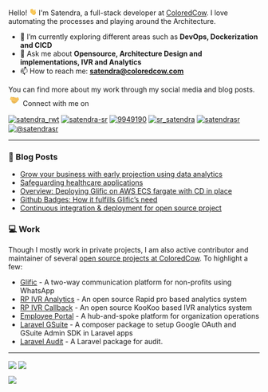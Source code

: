 Hello! <img src="https://raw.githubusercontent.com/satendra-sr/satendra-sr/master/icons/wave.gif" width="15px"> I'm Satendra, a full-stack developer at <a href="https://coloredcow.com?utm_source=github&utm_medium=satendra-sr">ColoredCow</a>. I love automating the processes and playing around the Architecture.
- 🌱 I’m currently exploring different areas such as **DevOps, Dockerization and CICD**
- 💬 Ask me about **Opensource, Architecture Design and implementations, IVR and Analytics**
- 📫 How to reach me: **satendra@coloredcow.com**

You can find more about my work through my social media and blog posts. <img src="https://raw.githubusercontent.com/satendra-sr/satendra-sr/master/handshake.gif" width="25px"> Connect with me on

<p align="left">
<a href="https://twitter.com/satendra_rwt" target="blank"><img align="center" src="https://cdn.jsdelivr.net/npm/simple-icons@3.0.1/icons/twitter.svg" alt="satendra_rwt" height="30" width="40" /></a>
<a href="https://linkedin.com/in/satendra-sr" target="blank"><img align="center" src="https://cdn.jsdelivr.net/npm/simple-icons@3.0.1/icons/linkedin.svg" alt="satendra-sr" height="30" width="40" /></a>
<a href="https://stackoverflow.com/users/9949190" target="blank"><img align="center" src="https://cdn.jsdelivr.net/npm/simple-icons@3.0.1/icons/stackoverflow.svg" alt="9949190" height="30" width="40" /></a>
<a href="https://instagram.com/sr_satendra" target="blank"><img align="center" src="https://cdn.jsdelivr.net/npm/simple-icons@3.0.1/icons/instagram.svg" alt="sr_satendra" height="30" width="40" /></a>
<a href="https://dev.to/satendrasr" target="blank"><img align="center" src="https://cdn.jsdelivr.net/npm/simple-icons@3.0.1/icons/dev-dot-to.svg" alt="satendrasr" height="30" width="40" /></a>
<a href="https://medium.com/@satendrasr" target="blank"><img align="center" src="https://cdn.jsdelivr.net/npm/simple-icons@3.0.1/icons/medium.svg" alt="@satendrasr" height="30" width="40" /></a>
</p>



<hr/>

### :newspaper: Blog Posts

- [Grow your business with early projection using data analytics](https://coloredcow.com/grow-your-business-with-early-projection-using-data-analytics/?utm_source=github&utm_medium=satendra-sr)
- [Safeguarding healthcare applications](https://coloredcow.com/safeguarding-healthcare-applications?utm_source=github&utm_medium=satendra-sr)
- [Overview: Deploying Glific on AWS ECS fargate with CD in place](https://coloredcow.com/overview-deploying-glific-on-aws-ecs-fargate?utm_source=github&utm_medium=satendra-sr)
- [Github Badges: How it fulfills Glific’s need](https://coloredcow.com/github-badges-how-it-fulfills-glifics-need?utm_source=github&utm_medium=satendra-sr)
- [Continuous integration & deployment for open source project](https://coloredcow.com/continuous-integration-continuous-deployment-for-open-source-project?utm_source=github&utm_medium=satendra-sr)



### :computer: Work
Though I mostly work in private projects, I am also active contributor and maintainer of several [open source projects at ColoredCow](https://github.com/coloredcow). To highlight a few:
- [Glific](https://github.com/glific/glific) - A two-way communication platform for non-profits using WhatsApp
- [RP IVR Analytics](https://github.com/DostEducation/RP_IVR_analytics) - An open source Rapid pro based analytics system
- [RP IVR Callback](https://github.com/DostEducation/RP_IVR_callback) - An open source KooKoo based IVR analytics system
- [Employee Portal](https://github.com/coloredcow/employee-portal) - A hub-and-spoke platform for organization operations
- [Laravel GSuite](https://packagist.org/packages/coloredcow/laravel-gsuite) - A composer package to setup Google OAuth and GSuite Admin SDK in Laravel apps
- [Laravel Audit](https://github.com/Satendra-SR/laravel-audit) - A Laravel package for audit.



<hr/>

<img align="center" src="https://github-readme-stats.vercel.app/api?username=satendra-sr&show_icons=true&count_private=true&line_height=24&theme=graywhite&hide=stars" />  <img align="center" src="https://github-readme-stats.vercel.app/api/top-langs/?username=satendra-sr&show_icons=true&line_height=30&count_private=true&layout=compact&theme=graywhite" />

![](https://visitor-badge.glitch.me/badge?page_id=satendra-sr.satendra-sr)
<!--
**Satendra-SR/Satendra-SR** is a ✨ _special_ ✨ repository because its `README.md` (this file) appears on your GitHub profile.

Here are some ideas to get you started:


- 🔭 I’m currently working on ...
- 🌱 I’m currently learning ...
- 👯 I’m looking to collaborate on ...
- 🤔 I’m looking for help with ...
- 💬 Ask me about ...
- 📫 How to reach me: ...
- 😄 Pronouns: ...
- ⚡ Fun fact: ...
-->


